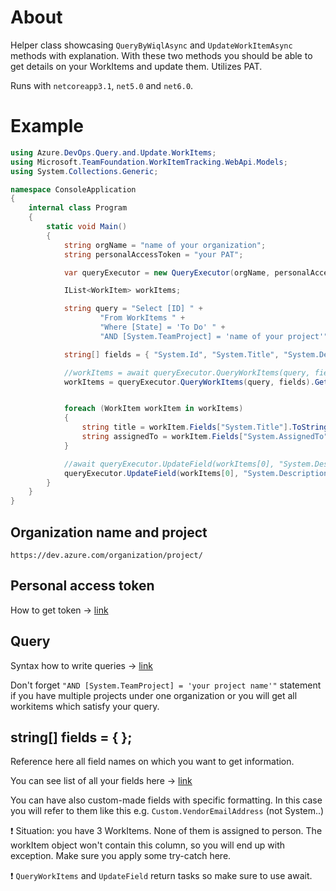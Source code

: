 # About
Helper class showcasing `QueryByWiqlAsync` and `UpdateWorkItemAsync` methods with explanation. With these two methods you should be able to get details on your WorkItems and update them. Utilizes PAT.

Runs with `netcoreapp3.1`, `net5.0` and `net6.0`.

# Example

```csharp
using Azure.DevOps.Query.and.Update.WorkItems;
using Microsoft.TeamFoundation.WorkItemTracking.WebApi.Models;
using System.Collections.Generic;

namespace ConsoleApplication
{
    internal class Program
    {
        static void Main()
        {
            string orgName = "name of your organization";
            string personalAccessToken = "your PAT";

            var queryExecutor = new QueryExecutor(orgName, personalAccessToken);

            IList<WorkItem> workItems;

            string query = "Select [ID] " +
                    "From WorkItems " +
                    "Where [State] = 'To Do' " +
                    "AND [System.TeamProject] = 'name of your project'";

            string[] fields = { "System.Id", "System.Title", "System.Description", "System.AssignedTo" };

            //workItems = await queryExecutor.QueryWorkItems(query, fields);
            workItems = queryExecutor.QueryWorkItems(query, fields).GetAwaiter().GetResult();


            foreach (WorkItem workItem in workItems)
            {
                string title = workItem.Fields["System.Title"].ToString();
                string assignedTo = workItem.Fields["System.AssignedTo"].GetType().GetProperty("DisplayName").GetValue(workItem.Fields["System.AssignedTo"], null).ToString();
            }

            //await queryExecutor.UpdateField(workItems[0], "System.Description", "This was already done");
            queryExecutor.UpdateField(workItems[0], "System.Description", "This was already done").GetAwaiter().GetResult();
        }
    }
}


```

## Organization name and project
``https://dev.azure.com/organization/project/``

## Personal access token
How to get token -> [link](https://docs.microsoft.com/en-us/azure/devops/organizations/accounts/use-personal-access-tokens-to-authenticate?view=azure-devops&tabs=preview-page) 

## Query

Syntax how to write queries -> [link](https://docs.microsoft.com/en-us/azure/devops/boards/queries/wiql-syntax?view=azure-devops) 

Don't forget `"AND [System.TeamProject] = 'your project name'"` statement if you have multiple projects under one organization or you will get all workitems which satisfy your query.

##  string[] fields = { };

Reference here all field names on which you want to get information.

You can see list of all your fields here -> [link](https://docs.microsoft.com/en-us/azure/devops/boards/work-items/work-item-fields?view=azure-devops#processfields-web-page)

You can have also custom-made fields with specific formatting. In this case you will refer to them like this e.g. `Custom.VendorEmailAddress` (not System..)

:exclamation:
Situation: you have 3 WorkItems. None of them is assigned to person. The workItem object won't contain this column, so you will end up with exception. Make sure you apply some try-catch here.

:exclamation:
`QueryWorkItems` and `UpdateField` return tasks so make sure to use await. 
